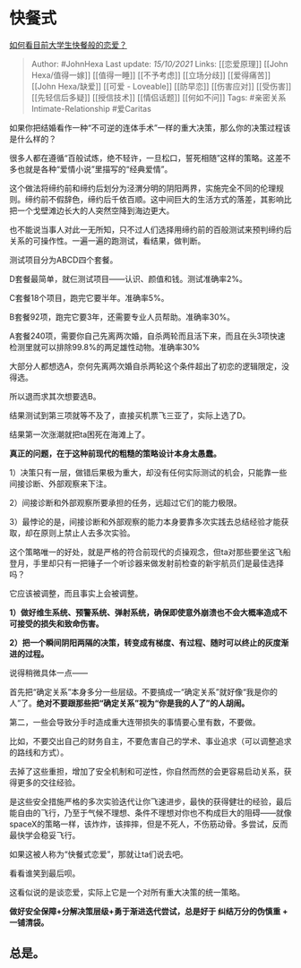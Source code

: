 # 快餐式
[如何看目前大学生快餐般的恋爱？](https://www.zhihu.com/question/307935934/answer/2171746425)

> Author: #JohnHexa 
Last update: *15/10/2021* 
Links: [[恋爱原理]] [[John Hexa/值得一嫁]] [[值得一睡]] [[不予考虑]] [[立场分歧]] [[爱得痛苦]] [[John Hexa/缺爱]] [[可爱 - Loveable]] [[防早恋]] [[伤害应对]] [[受伤害]] [[先轻信后多疑]] [[授信技术]] [[情侣话题]] [[何如不问]]
Tags: #亲密关系Intimate-Relationship #爱Caritas 

如果你把结婚看作一种“不可逆的连体手术”一样的重大决策，那么你的决策过程该是什么样的？

很多人都在遵循“百般试炼，绝不轻许，一旦松口，誓死相随”这样的策略。这差不多也就是各种“爱情小说”里描写的“经典爱情”。

这个做法将缔约前和缔约后划分为泾渭分明的阴阳两界，实施完全不同的伦理规则。缔约前不假辞色，缔约后千依百顺。这中间巨大的生活方式的落差，其影响比把一个戈壁滩边长大的人突然空降到海边更大。

也不能说当事人对此一无所知，只不过人们选择用缔约前的百般测试来预判缔约后关系的可操作性。一遍一遍的跑测试，看结果，做判断。

测试项目分为ABCD四个套餐。

D套餐最简单，就仨测试项目——认识、颜值和钱。测试准确率2%。

C套餐18个项目，跑完它要半年。准确率5%。

B套餐92项，跑完它要3年，还需要专业人员帮助。准确率30%。

A套餐240项，需要你自己先离两次婚，自杀两轮而且活下来，而且在头3项快速检测里就可以排除99.8%的两足雄性动物。准确率30%

大部分人都想选A，奈何先离两次婚自杀两轮这个条件超出了初恋的逻辑限定，没得选。

所以退而求其次想要选B。

结果测试到第三项就等不及了，直接买机票飞三亚了，实际上选了D。

结果第一次涨潮就把ta困死在海滩上了。

  

**真正的问题，在于这种前现代的粗糙的策略设计本身太愚蠢。**

1）决策只有一层，做错后果极为重大，却没有任何实际测试的机会，只能靠一些间接诊断、外部观察来下注。

2）间接诊断和外部观察所要承担的任务，远超过它们的能力极限。

3）最悖论的是，间接诊断和外部观察的能力本身要靠多次实践去总结经验才能获取，却在原则上禁止人去多次实验。

这个策略唯一的好处，就是严格的符合前现代的贞操观念，但ta对那些要坐这飞船登月，手里却只有一把锤子一个听诊器来做发射前检查的新宇航员们是最佳选择吗？

它应该被调整，而且事实上会被调整。

**1）做好维生系统、预警系统、弹射系统，确保即使意外崩溃也不会大概率造成不可接受的损失和致命伤害。**

**2）把一个瞬间阴阳两隔的决策，转变成有梯度、有过程、随时可以终止的灰度渐进的过程。**

说得稍微具体一点——

首先把“确定关系”本身多分一些层级。不要搞成一“确定关系”就好像“我是你的人”了。**绝对不要跟那些把“确定关系”视为“你是我的人了”的人胡闹。**

第二，一些会导致分手时造成重大连带损失的事情要心里有数，不要做。

比如，不要交出自己的财务自主，不要危害自己的学术、事业追求（可以调整追求的路线和方式）。

去掉了这些重担，增加了安全机制和可逆性，你自然而然的会更容易启动关系，获得更多的交往经验。

是这些安全措施严格的多次实验迭代让你飞速进步，最快的获得健壮的经验，最后能自由的飞行，乃至于气候不理想、条件不理想对你也不构成巨大的阻碍——就像spaceX的策略一样，该炸炸，该摔摔，但是不死人，不伤筋动骨。多尝试，反而最快学会稳妥飞行。

如果这被人称为“快餐式恋爱”，那就让ta们说去吧。

看看谁笑到最后呗。

这看似说的是谈恋爱，实际上它是一个对所有重大决策的统一策略。

**做好安全保障+分解决策层级+勇于渐进迭代尝试，总是好于 纠结万分的伪慎重 + 一铺清袋。**

## **总是。**